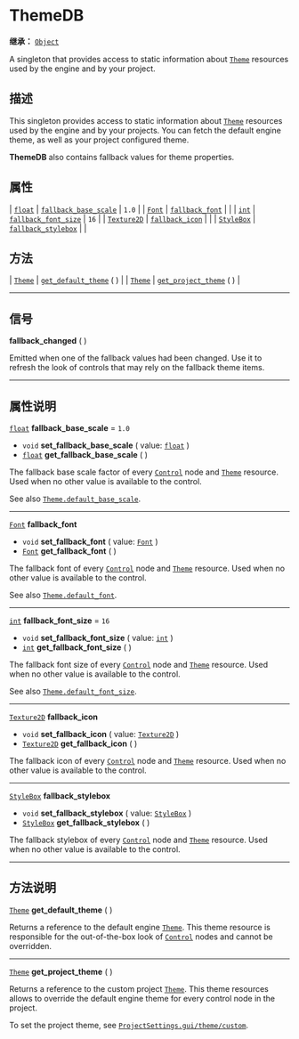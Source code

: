 <!-- ⚠ 请勿编辑本文件 ⚠ -->
<!-- 本文档使用脚本从 WeDot 引擎源码仓库生成。 -->
<!-- 生成脚本：https://github.com/WeDot-Engine/WeDot/tree/4.3/doc/tools/make_md.py； -->
<!-- 原文件：https://github.com/WeDot-Engine/WeDot/tree/4.3/doc/classes/ThemeDB.xml。 -->

<div id="_class_themedb"></div>

# ThemeDB

**继承：** [`Object`](class_object.md)

A singleton that provides access to static information about [`Theme`](class_theme.md) resources used by the engine and by your project.

## 描述

This singleton provides access to static information about [`Theme`](class_theme.md) resources used by the engine and by your projects. You can fetch the default engine theme, as well as your project configured theme.

 **ThemeDB** also contains fallback values for theme properties.

## 属性

| [`float`](class_float.md)         | [`fallback_base_scale`](#class_themedb_property_fallback_base_scale) | ``1.0`` |
| [`Font`](class_font.md)           | [`fallback_font`](#class_themedb_property_fallback_font)             |         |
| [`int`](class_int.md)             | [`fallback_font_size`](#class_themedb_property_fallback_font_size)   | ``16``  |
| [`Texture2D`](class_texture2d.md) | [`fallback_icon`](#class_themedb_property_fallback_icon)             |         |
| [`StyleBox`](class_stylebox.md)   | [`fallback_stylebox`](#class_themedb_property_fallback_stylebox)     |         |

## 方法

| [`Theme`](class_theme.md) | [`get_default_theme`](#class_themedb_method_get_default_theme) ( ) |
| [`Theme`](class_theme.md) | [`get_project_theme`](#class_themedb_method_get_project_theme) ( ) |

<!-- rst-class:: classref-section-separator -->

---

## 信号

<div id="_class_class_themedb_signal_fallback_changed"></div>

**fallback_changed** ( ) <div id="class_themedb_signal_fallback_changed"></div>

Emitted when one of the fallback values had been changed. Use it to refresh the look of controls that may rely on the fallback theme items.

<!-- rst-class:: classref-section-separator -->

---

## 属性说明

<div id="_class_themedb_property_fallback_base_scale"></div>

[`float`](class_float.md) **fallback_base_scale** = ``1.0`` <div id="class_themedb_property_fallback_base_scale"></div>

- `void` **set_fallback_base_scale** ( value: [`float`](class_float.md) )
- [`float`](class_float.md) **get_fallback_base_scale** ( )

The fallback base scale factor of every [`Control`](class_control.md) node and [`Theme`](class_theme.md) resource. Used when no other value is available to the control.

See also [`Theme.default_base_scale`](#class_theme_property_default_base_scale).

<!-- rst-class:: classref-item-separator -->

---

<div id="_class_themedb_property_fallback_font"></div>

[`Font`](class_font.md) **fallback_font** <div id="class_themedb_property_fallback_font"></div>

- `void` **set_fallback_font** ( value: [`Font`](class_font.md) )
- [`Font`](class_font.md) **get_fallback_font** ( )

The fallback font of every [`Control`](class_control.md) node and [`Theme`](class_theme.md) resource. Used when no other value is available to the control.

See also [`Theme.default_font`](#class_theme_property_default_font).

<!-- rst-class:: classref-item-separator -->

---

<div id="_class_themedb_property_fallback_font_size"></div>

[`int`](class_int.md) **fallback_font_size** = ``16`` <div id="class_themedb_property_fallback_font_size"></div>

- `void` **set_fallback_font_size** ( value: [`int`](class_int.md) )
- [`int`](class_int.md) **get_fallback_font_size** ( )

The fallback font size of every [`Control`](class_control.md) node and [`Theme`](class_theme.md) resource. Used when no other value is available to the control.

See also [`Theme.default_font_size`](#class_theme_property_default_font_size).

<!-- rst-class:: classref-item-separator -->

---

<div id="_class_themedb_property_fallback_icon"></div>

[`Texture2D`](class_texture2d.md) **fallback_icon** <div id="class_themedb_property_fallback_icon"></div>

- `void` **set_fallback_icon** ( value: [`Texture2D`](class_texture2d.md) )
- [`Texture2D`](class_texture2d.md) **get_fallback_icon** ( )

The fallback icon of every [`Control`](class_control.md) node and [`Theme`](class_theme.md) resource. Used when no other value is available to the control.

<!-- rst-class:: classref-item-separator -->

---

<div id="_class_themedb_property_fallback_stylebox"></div>

[`StyleBox`](class_stylebox.md) **fallback_stylebox** <div id="class_themedb_property_fallback_stylebox"></div>

- `void` **set_fallback_stylebox** ( value: [`StyleBox`](class_stylebox.md) )
- [`StyleBox`](class_stylebox.md) **get_fallback_stylebox** ( )

The fallback stylebox of every [`Control`](class_control.md) node and [`Theme`](class_theme.md) resource. Used when no other value is available to the control.

<!-- rst-class:: classref-section-separator -->

---

## 方法说明

<div id="_class_themedb_method_get_default_theme"></div>

[`Theme`](class_theme.md) **get_default_theme** ( )<div id="class_themedb_method_get_default_theme"></div>

Returns a reference to the default engine [`Theme`](class_theme.md). This theme resource is responsible for the out-of-the-box look of [`Control`](class_control.md) nodes and cannot be overridden.

<!-- rst-class:: classref-item-separator -->

---

<div id="_class_themedb_method_get_project_theme"></div>

[`Theme`](class_theme.md) **get_project_theme** ( )<div id="class_themedb_method_get_project_theme"></div>

Returns a reference to the custom project [`Theme`](class_theme.md). This theme resources allows to override the default engine theme for every control node in the project.

To set the project theme, see [`ProjectSettings.gui/theme/custom`](#class_projectsettings_property_gui/theme/custom).

[^virtual]: 本方法通常需要用户覆盖才能生效。
[^const]: 本方法无副作用，不会修改该实例的任何成员变量。
[^vararg]: 本方法除了能接受在此处描述的参数外，还能够继续接受任意数量的参数。
[^constructor]: 本方法用于构造某个类型。
[^static]: 调用本方法无需实例，可直接使用类名进行调用。
[^operator]: 本方法描述的是使用本类型作为左操作数的有效运算符。
[^bitfield]: 这个值是由下列位标志构成位掩码的整数。
[^void]: 无返回值。
